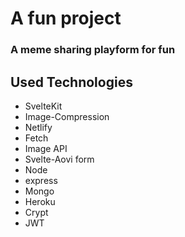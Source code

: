# A fun project 

### A meme sharing playform for fun 

## Used Technologies
- SvelteKit
- Image-Compression
- Netlify
- Fetch
- Image API
- Svelte-Aovi form
- Node
- express
- Mongo
- Heroku
- Crypt
- JWT
